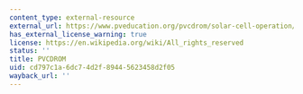 ```yaml
---
content_type: external-resource
external_url: https://www.pveducation.org/pvcdrom/solar-cell-operation/solar-cell-structure
has_external_license_warning: true
license: https://en.wikipedia.org/wiki/All_rights_reserved
status: ''
title: PVCDROM
uid: cd797c1a-6dc7-4d2f-8944-5623458d2f05
wayback_url: ''
---
```

